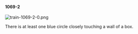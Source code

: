 #### 1069-2
![train-1069-2-0.png](https://github.com/lil-lab/nlvr/raw/master/nlvr/train/images/16/train-1069-2-0.png "train-1069-2-0.png")

There is at least one blue circle closely touching a wall of a box.